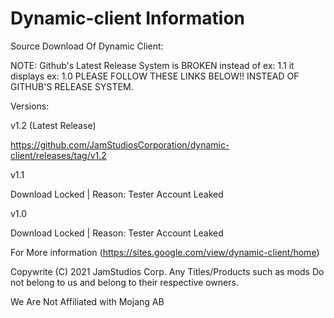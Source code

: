 # Dynamic-client Information
Source Download Of Dynamic Client:

NOTE: Github's Latest Release System is BROKEN instead of ex: 1.1 it displays ex: 1.0 PLEASE FOLLOW THESE LINKS BELOW!! INSTEAD OF GITHUB'S RELEASE SYSTEM.

Versions:

v1.2 (Latest Release)

https://github.com/JamStudiosCorporation/dynamic-client/releases/tag/v1.2

v1.1

Download Locked | Reason: Tester Account Leaked

v1.0

Download Locked | Reason: Tester Account Leaked

For More information (https://sites.google.com/view/dynamic-client/home)

Copywrite (C) 2021 JamStudios Corp.
Any Titles/Products such as mods Do not belong to us and belong to their respective owners.

We Are Not Affiliated with Mojang AB
